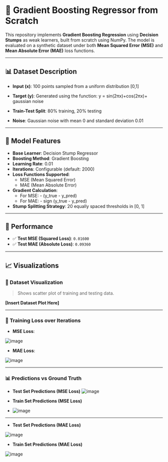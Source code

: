 # 🌲 Gradient Boosting Regressor from Scratch

This repository implements **Gradient Boosting Regression** using **Decision Stumps** as weak learners, built from scratch using NumPy. The model is evaluated on a synthetic dataset under both **Mean Squared Error (MSE)** and **Mean Absolute Error (MAE)** loss functions.

---

## 📊 Dataset Description

- **Input (x)**: 100 points sampled from a uniform distribution [0,1]
- **Target (y)**: Generated using the function:
                    y = sin(2πx)+cos(2πx)+ gaussian noise

- **Train-Test Split**: 80% training, 20% testing
- **Noise**: Gaussian noise with mean 0 and standard deviation 0.01

---

## 🧠 Model Features

- **Base Learner**: Decision Stump Regressor
- **Boosting Method**: Gradient Boosting
- **Learning Rate**: 0.01
- **Iterations**: Configurable (default: 2000)
- **Loss Functions Supported**:
  - MSE (Mean Squared Error)
  - MAE (Mean Absolute Error)
- **Gradient Calculation**:
  - For MSE: - (y_true - y_pred)
  - For MAE: - sign (y_true - y_pred)
- **Stump Splitting Strategy**: 20 equally spaced thresholds in [0, 1]

---

## 🧪 Performance

- ✅ **Test MSE (Squared Loss)**: `0.01600`
- ✅ **Test MAE (Absolute Loss)**: `0.09360`

---

## 📈 Visualizations

### 📌 Dataset Visualization
> Shows scatter plot of training and testing data.

**[Insert Dataset Plot Here]**

---

### 🔁 Training Loss over Iterations

- **MSE Loss**:

![image](https://github.com/user-attachments/assets/aeef4f4c-29bf-46d6-807e-5d1315de6541)


- **MAE Loss**:

![image](https://github.com/user-attachments/assets/decb8cd4-b41d-4210-9b33-ffc2f8024861)


---

### 📊 Predictions vs Ground Truth

- **Test Set Predictions (MSE Loss)**
![image](https://github.com/user-attachments/assets/98721e97-a7c0-4093-9706-0b5e365e3881)


- **Train Set Predictions (MSE Loss)**
- ![image](https://github.com/user-attachments/assets/8f5bb0da-701a-4c93-b1c4-7c32b8cb9324)




---

- **Test Set Predictions (MAE Loss)**

![image](https://github.com/user-attachments/assets/844ce111-1154-4f6c-bff0-06e56db54265)


- **Train Set Predictions (MAE Loss)**

![image](https://github.com/user-attachments/assets/b2df1091-9b13-4e63-a6e1-bbc1368cbcb3)


